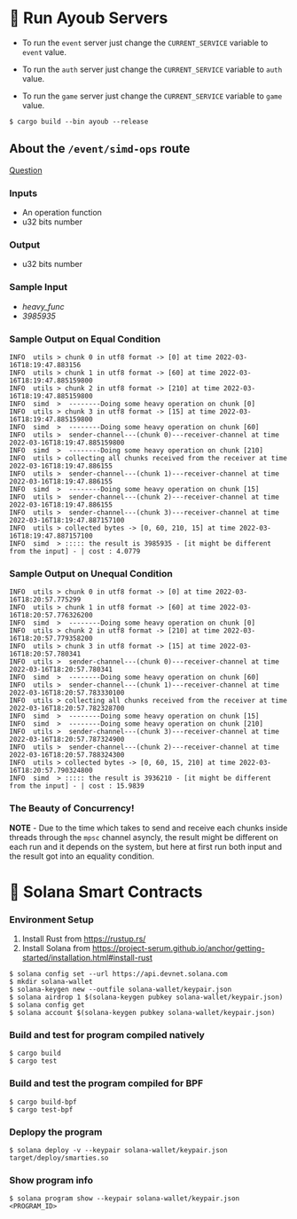 # 🤖 Run Ayoub Servers

* To run the `event` server just change the `CURRENT_SERVICE` variable to `event` value.

* To run the `auth` server just change the `CURRENT_SERVICE` variable to `auth` value.

* To run the `game` server just change the `CURRENT_SERVICE` variable to `game` value.

```console
$ cargo build --bin ayoub --release
```

## About the `/event/simd-ops` route

[Question](https://quera.org/problemset/113613/)


### Inputs

* An operation function
* u32 bits number

### Output

* u32 bits number


### Sample Input

* _heavy_func_
* _3985935_

### Sample Output on Equal Condition

```console
INFO  utils > chunk 0 in utf8 format -> [0] at time 2022-03-16T18:19:47.883156
INFO  utils > chunk 1 in utf8 format -> [60] at time 2022-03-16T18:19:47.885159800
INFO  utils > chunk 2 in utf8 format -> [210] at time 2022-03-16T18:19:47.885159800
INFO  simd  >  --------Doing some heavy operation on chunk [0]
INFO  utils > chunk 3 in utf8 format -> [15] at time 2022-03-16T18:19:47.885159800
INFO  simd  >  --------Doing some heavy operation on chunk [60]
INFO  utils >  sender-channel---(chunk 0)---receiver-channel at time 2022-03-16T18:19:47.885159800
INFO  simd  >  --------Doing some heavy operation on chunk [210]
INFO  utils > collecting all chunks received from the receiver at time 2022-03-16T18:19:47.886155
INFO  utils >  sender-channel---(chunk 1)---receiver-channel at time 2022-03-16T18:19:47.886155
INFO  simd  >  --------Doing some heavy operation on chunk [15]
INFO  utils >  sender-channel---(chunk 2)---receiver-channel at time 2022-03-16T18:19:47.886155
INFO  utils >  sender-channel---(chunk 3)---receiver-channel at time 2022-03-16T18:19:47.887157100
INFO  utils > collected bytes -> [0, 60, 210, 15] at time 2022-03-16T18:19:47.887157100
INFO  simd  > ::::: the result is 3985935 - [it might be different from the input] - | cost : 4.0779
```

### Sample Output on Unequal Condition

```console
INFO  utils > chunk 0 in utf8 format -> [0] at time 2022-03-16T18:20:57.775299
INFO  utils > chunk 1 in utf8 format -> [60] at time 2022-03-16T18:20:57.776326200
INFO  simd  >  --------Doing some heavy operation on chunk [0]
INFO  utils > chunk 2 in utf8 format -> [210] at time 2022-03-16T18:20:57.779358200
INFO  utils > chunk 3 in utf8 format -> [15] at time 2022-03-16T18:20:57.780341
INFO  utils >  sender-channel---(chunk 0)---receiver-channel at time 2022-03-16T18:20:57.780341
INFO  simd  >  --------Doing some heavy operation on chunk [60]
INFO  utils >  sender-channel---(chunk 1)---receiver-channel at time 2022-03-16T18:20:57.783330100
INFO  utils > collecting all chunks received from the receiver at time 2022-03-16T18:20:57.782328700
INFO  simd  >  --------Doing some heavy operation on chunk [15]
INFO  simd  >  --------Doing some heavy operation on chunk [210]
INFO  utils >  sender-channel---(chunk 3)---receiver-channel at time 2022-03-16T18:20:57.787324900
INFO  utils >  sender-channel---(chunk 2)---receiver-channel at time 2022-03-16T18:20:57.788324300
INFO  utils > collected bytes -> [0, 60, 15, 210] at time 2022-03-16T18:20:57.790324800
INFO  simd  > ::::: the result is 3936210 - [it might be different from the input] - | cost : 15.9839
```

### The Beauty of Concurrency!

**NOTE** - Due to the time which takes to send and receive each chunks inside threads through the `mpsc` channel asyncly, the result might be different on each run and it depends on the system, but here at first run both input and the result got into an equality condition.

# 📑 Solana Smart Contracts

### Environment Setup
1. Install Rust from https://rustup.rs/
2. Install Solana from https://project-serum.github.io/anchor/getting-started/installation.html#install-rust
```
$ solana config set --url https://api.devnet.solana.com
$ mkdir solana-wallet
$ solana-keygen new --outfile solana-wallet/keypair.json
$ solana airdrop 1 $(solana-keygen pubkey solana-wallet/keypair.json)
$ solana config get
$ solana account $(solana-keygen pubkey solana-wallet/keypair.json)
```

### Build and test for program compiled natively
```
$ cargo build
$ cargo test
```

### Build and test the program compiled for BPF
```
$ cargo build-bpf
$ cargo test-bpf
```

### Deplopy the program
```
$ solana deploy -v --keypair solana-wallet/keypair.json target/deploy/smarties.so
```

### Show program info
```
$ solana program show --keypair solana-wallet/keypair.json <PROGRAM_ID>
```
